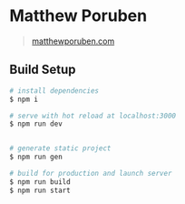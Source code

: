 # Matthew Poruben

> [matthewporuben.com](http://www.matthewporuben.com)

## Build Setup

```bash
# install dependencies
$ npm i

# serve with hot reload at localhost:3000
$ npm run dev


# generate static project
$ npm run gen

# build for production and launch server
$ npm run build
$ npm run start
```
